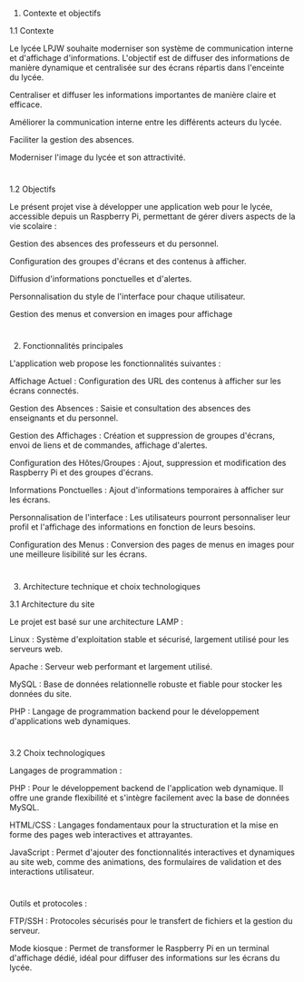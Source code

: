 
1. Contexte et objectifs 

1.1 Contexte 

Le lycée LPJW souhaite moderniser son système de communication interne et d'affichage d'informations. L'objectif est de diffuser des informations de manière dynamique et centralisée sur des écrans répartis dans l'enceinte du lycée. 

Centraliser et diffuser les informations importantes de manière claire et efficace. 

Améliorer la communication interne entre les différents acteurs du lycée. 

Faciliter la gestion des absences. 

Moderniser l'image du lycée et son attractivité. 


# 

1.2 Objectifs 

Le présent projet vise à développer une application web pour le lycée, accessible depuis un Raspberry Pi, permettant de gérer divers aspects de la vie scolaire : 

Gestion des absences des professeurs et du personnel. 

Configuration des groupes d'écrans et des contenus à afficher. 

Diffusion d'informations ponctuelles et d'alertes. 

Personnalisation du style de l'interface pour chaque utilisateur. 

Gestion des menus et conversion en images pour affichage 

# 

2. Fonctionnalités principales 

L'application web propose les fonctionnalités suivantes : 

Affichage Actuel : Configuration des URL des contenus à afficher sur les écrans connectés. 

Gestion des Absences : Saisie et consultation des absences des enseignants et du personnel. 

Gestion des Affichages : Création et suppression de groupes d'écrans, envoi de liens et de commandes, affichage d'alertes. 

Configuration des Hôtes/Groupes : Ajout, suppression et modification des Raspberry Pi et des groupes d'écrans. 

Informations Ponctuelles : Ajout d'informations temporaires à afficher sur les écrans. 

Personnalisation de l'interface : Les utilisateurs pourront personnaliser leur profil et l'affichage des informations en fonction de leurs besoins. 

Configuration des Menus : Conversion des pages de menus en images pour une meilleure lisibilité sur les écrans. 

# 

3. Architecture technique et choix technologiques 

3.1 Architecture du site 

Le projet est basé sur une architecture LAMP : 

Linux : Système d'exploitation stable et sécurisé, largement utilisé pour les serveurs web. 

Apache : Serveur web performant et largement utilisé. 

MySQL : Base de données relationnelle robuste et fiable pour stocker les données du site. 

PHP : Langage de programmation backend pour le développement d'applications web dynamiques. 

# 

3.2 Choix technologiques 

Langages de programmation : 

PHP : Pour le développement backend de l'application web dynamique. Il offre une grande flexibilité et s'intègre facilement avec la base de données MySQL. 

HTML/CSS : Langages fondamentaux pour la structuration et la mise en forme des pages web interactives et attrayantes. 

JavaScript : Permet d'ajouter des fonctionnalités interactives et dynamiques au site web, comme des animations, des formulaires de validation et des interactions utilisateur. 

#

Outils et protocoles : 

FTP/SSH : Protocoles sécurisés pour le transfert de fichiers et la gestion du serveur. 

Mode kiosque : Permet de transformer le Raspberry Pi en un terminal d'affichage dédié, idéal pour diffuser des informations sur les écrans du lycée. 

 

 
